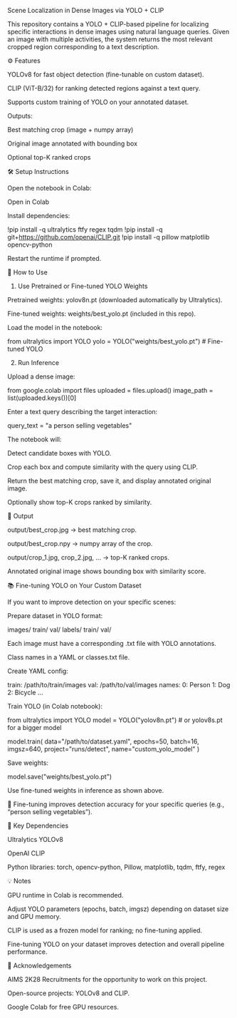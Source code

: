 Scene Localization in Dense Images via YOLO + CLIP

This repository contains a YOLO + CLIP-based pipeline for localizing specific interactions in dense images using natural language queries. Given an image with multiple activities, the system returns the most relevant cropped region corresponding to a text description.



⚙️ Features

YOLOv8 for fast object detection (fine-tunable on custom dataset).

CLIP (ViT-B/32) for ranking detected regions against a text query.

Supports custom training of YOLO on your annotated dataset.

Outputs:

Best matching crop (image + numpy array)

Original image annotated with bounding box

Optional top-K ranked crops

🛠 Setup Instructions

Open the notebook in Colab:

Open in Colab

Install dependencies:

!pip install -q ultralytics ftfy regex tqdm
!pip install -q git+https://github.com/openai/CLIP.git
!pip install -q pillow matplotlib opencv-python


Restart the runtime if prompted.

🚀 How to Use
1. Use Pretrained or Fine-tuned YOLO Weights

Pretrained weights: yolov8n.pt (downloaded automatically by Ultralytics).

Fine-tuned weights: weights/best_yolo.pt (included in this repo).

Load the model in the notebook:

from ultralytics import YOLO
yolo = YOLO("weights/best_yolo.pt")  # Fine-tuned YOLO

2. Run Inference

Upload a dense image:

from google.colab import files
uploaded = files.upload()
image_path = list(uploaded.keys())[0]


Enter a text query describing the target interaction:

query_text = "a person selling vegetables"


The notebook will:

Detect candidate boxes with YOLO.

Crop each box and compute similarity with the query using CLIP.

Return the best matching crop, save it, and display annotated original image.

Optionally show top-K crops ranked by similarity.

📝 Output

output/best_crop.jpg → best matching crop.

output/best_crop.npy → numpy array of the crop.

output/crop_1.jpg, crop_2.jpg, ... → top-K ranked crops.

Annotated original image shows bounding box with similarity score.

📚 Fine-tuning YOLO on Your Custom Dataset

If you want to improve detection on your specific scenes:

Prepare dataset in YOLO format:

images/
    train/
    val/
labels/
    train/
    val/


Each image must have a corresponding .txt file with YOLO annotations.

Class names in a YAML or classes.txt file.

Create YAML config:

train: /path/to/train/images
val: /path/to/val/images
names:
  0: Person
  1: Dog
  2: Bicycle
  ...


Train YOLO (in Colab notebook):

from ultralytics import YOLO
model = YOLO("yolov8n.pt")  # or yolov8s.pt for a bigger model

model.train(
    data="/path/to/dataset.yaml",
    epochs=50,
    batch=16,
    imgsz=640,
    project="runs/detect",
    name="custom_yolo_model"
)


Save weights:

model.save("weights/best_yolo.pt")


Use fine-tuned weights in inference as shown above.

🔹 Fine-tuning improves detection accuracy for your specific queries (e.g., “person selling vegetables”).

📝 Key Dependencies

Ultralytics YOLOv8

OpenAI CLIP

Python libraries: torch, opencv-python, Pillow, matplotlib, tqdm, ftfy, regex

💡 Notes

GPU runtime in Colab is recommended.

Adjust YOLO parameters (epochs, batch, imgsz) depending on dataset size and GPU memory.

CLIP is used as a frozen model for ranking; no fine-tuning applied.

Fine-tuning YOLO on your dataset improves detection and overall pipeline performance.

🙏 Acknowledgements

AIMS 2K28 Recruitments for the opportunity to work on this project.

Open-source projects: YOLOv8 and CLIP.

Google Colab for free GPU resources.
